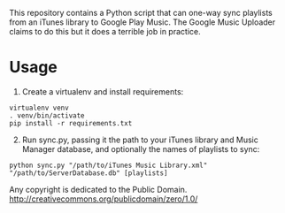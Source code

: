 This repository contains a Python script that can one-way sync playlists
from an iTunes library to Google Play Music. The Google Music Uploader
claims to do this but it does a terrible job in practice.

Usage
=====

1) Create a virtualenv and install requirements:
```
virtualenv venv
. venv/bin/activate
pip install -r requirements.txt
```
2) Run sync.py, passing it the path to your iTunes library and Music Manager database, and optionally the names of playlists to sync:
```
python sync.py "/path/to/iTunes Music Library.xml" "/path/to/ServerDatabase.db" [playlists]
```

Any copyright is dedicated to the Public Domain.
http://creativecommons.org/publicdomain/zero/1.0/
